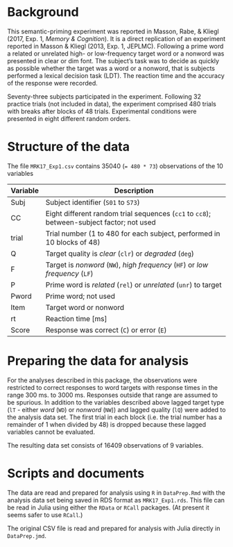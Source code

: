 # Background

This semantic-priming experiment was reported in Masson, Rabe, & Kliegl (2017, Exp. 1, _Memory & Cognition_). It is a direct replication of an experiment reported in Masson & Kliegl (2013, Exp. 1, JEPLMC). Following a prime word a related or unrelated high- or low-frequency target word or a nonword was presented in clear or dim font. The subject’s task was to decide as quickly as possible whether the target was a word or a nonword, that is subjects performed a lexical decision task (LDT). The reaction time and the accuracy of the response were recorded.

Seventy-three subjects participated in the experiment. Following 32 practice trials (not included in data), the experiment comprised 480 trials with breaks after blocks of 48 trials. Experimental conditions were presented in eight different random orders.

# Structure of the data

The file `MRK17_Exp1.csv` contains 35040 (`= 480 * 73`) observations of the 10 variables


|Variable | Description|
|---------|----------- |
|Subj     | Subject identifier (`S01` to `S73`)|
|CC       | Eight different random trial sequences (`cc1` to `cc8`); between-subject factor; not used |
|trial    | Trial number (1 to 480 for each subject, performed in 10 blocks of 48)|
|Q        | Target quality is _clear_ (`clr`) or _degraded_  (`deg`) |
|F        | Target is _nonword_ (`NW`), _high frequency_ (`HF`) or _low frequency_ (`LF`)|
|P        | Prime word is _related_ (`rel`) or _unrelated_ (`unr`) to target |
|Pword    | Prime word; not used |
|Item     | Target word or nonword  |
|rt       | Reaction time [ms] |
|Score    | Response was correct (`C`) or error (`E`)|

# Preparing the data for analysis

For the analyses described in this package, the observations were restricted to correct responses to word targets with response times in the range 300 ms. to 3000 ms.  Responses outside that range are assumed to be spurious.  In addition to the variables described above lagged target type (`lT` - either _word_ (`WD`) or _nonword_ (`NW`)) and lagged quality (`lQ`) were added to the analysis data set.  The first trial in each block (i.e. the trial number has a remainder of 1 when divided by 48) is dropped because these lagged variables cannot be evaluated.

The resulting data set consists of 16409 observations of 9 variables.

# Scripts and documents

The data are read and prepared for analysis using `R` in `DataPrep.Rmd` with the analysis data set being saved in RDS format as `MRK17_Exp1.rds`.  This file can be read in Julia using either the `RData` or `RCall` packages.  (At present it seems safer to use `RCall`.)

The original CSV file is read and prepared for analysis with Julia directly in `DataPrep.jmd`.
